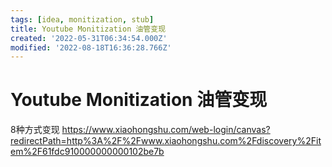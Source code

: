 ```yaml
---
tags: [idea, monitization, stub]
title: Youtube Monitization 油管变现
created: '2022-05-31T06:34:54.000Z'
modified: '2022-08-18T16:36:28.766Z'
---
```


# Youtube Monitization 油管变现

8种方式变现
https://www.xiaohongshu.com/web-login/canvas?redirectPath=http%3A%2F%2Fwww.xiaohongshu.com%2Fdiscovery%2Fitem%2F61fdc910000000000102be7b
